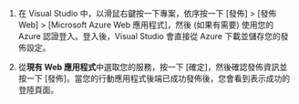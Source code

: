
1. 在 Visual Studio 中，以滑鼠右鍵按一下專案，依序按一下 [發佈] > [發佈 Web] > [Microsoft Azure Web 應用程式]，然後 (如果有需要) 使用您的 Azure 認證登入。登入後，Visual Studio 會直接從 Azure 下載並儲存您的發佈設定。

2. 從**現有 Web 應用程式**中選取您的服務，按一下 [確定]，然後確認發佈資訊並按一下 [發佈]。當您的行動應用程式後端已成功發佈後，您會看到表示成功的登陸頁面。

<!---HONumber=August15_HO8-->